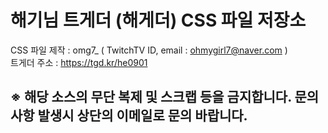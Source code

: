 # 해기님 트게더 (해게더) CSS 파일 저장소  
  
  
CSS 파일 제작 : omg7_ ( TwitchTV ID, email : ohmygirl7@naver.com )  
트게더 주소 : https://tgd.kr/he0901    


## **※ 해당 소스의 무단 복제 및 스크랩 등을 금지합니다. 문의사항 발생시 상단의 이메일로 문의 바랍니다.**
